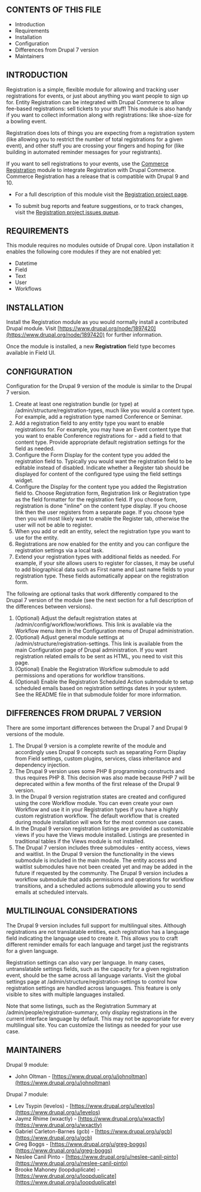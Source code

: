 CONTENTS OF THIS FILE
---------------------

 * Introduction
 * Requirements
 * Installation
 * Configuration
 * Differences from Drupal 7 version
 * Maintainers


INTRODUCTION
------------

Registration is a simple, flexible module for allowing and tracking user registrations for events, or just about anything you want people to sign up for. Entity Registration can be integrated with Drupal Commerce to allow fee-based registrations: sell tickets to your stuff! This module is also handy if you want to collect information along with registrations: like shoe-size for a bowling event.

Registration does lots of things you are expecting from a registration system (like allowing you to restrict the number of total registrations for a given event), and other stuff you are crossing your fingers and hoping for (like building in automated reminder messages for your registrants).

If you want to sell registrations to your events, use the [Commerce Registration](https://www.drupal.org/project/commerce_registration) module to integrate Registration with Drupal Commerce.  Commerce Registration has a release that is compatible with Drupal 9 and 10.

 * For a full description of this module visit the [Registration project page](https://www.drupal.org/project/registration).

 * To submit bug reports and feature suggestions, or to track changes, visit the [Registration project issues queue](https://www.drupal.org/project/issues/registration).


REQUIREMENTS
------------

This module requires no modules outside of Drupal core. Upon installation it enables the following core modules if they are not enabled yet:

* Datetime
* Field
* Text
* User
* Workflows

INSTALLATION
------------

Install the Registration module as you would normally install a contributed
Drupal module. Visit [https://www.drupal.org/node/1897420](https://www.drupal.org/node/1897420) for further
information.

Once the module is installed, a new **Registration** field type becomes available in Field UI.

CONFIGURATION
-------------

Configuration for the Drupal 9 version of the module is similar to the Drupal 7 version.

1. Create at least one registration bundle (or type) at /admin/structure/registration-types, much like you would a content type. For example, add a registration type named Conference or Seminar.
1. Add a registration field to any entity type you want to enable registrations for. For example, you may have an Event content type that you want to enable Conference registrations for - add a field to that content type. Provide appropriate default registration settings for the field as needed.
1. Configure the Form Display for the content type you added the registration field to. Typically you would want the registration field to be editable instead of disabled. Indicate whether a Register tab should be displayed for content of the configured type using the field settings widget.
1. Configure the Display for the content type you added the Registration field to.  Choose Registration form, Registration link or Registration type as the field formatter for the registration field. If you choose form, registration is done "inline" on the content type display.  If you choose link then the user registers from a separate page.  If you choose type then you will most likely want to enable the Register tab, otherwise the user will not be able to register.
1. When you add or edit an entity, select the registration type you want to use for the entity.
1. Registrations are now enabled for the entity and you can configure the registration settings via a local task.
1. Extend your registration types with additional fields as needed. For example, if your site allows users to register for classes, it may be useful to add biographical data such as First name and Last name fields to your registration type. These fields automatically appear on the registration form.

The following are optional tasks that work differently compared to the Drupal 7 version of the module (see the next section for a full description of the differences between versions).

1. (Optional) Adjust the default registration states at /admin/config/workflow/workflows. This link is available via the Workflow menu item in the Configuration menu of Drupal administration.
1. (Optional) Adjust general module settings at /admin/structure/registration-settings. This link is available from the main Configuration page of Drupal administration. If you want registration related emails to be sent as HTML, you need to visit this page.
1. (Optional) Enable the Registration Workflow submodule to add permissions and operations for workflow transitions.
1. (Optional) Enable the Registration Scheduled Action submodule to setup scheduled emails based on registration settings dates in your system. See the README file in that submodule folder for more information.



DIFFERENCES FROM DRUPAL 7 VERSION
-----------
There are some important differences between the Drupal 7 and Drupal 9 versions of the module.

1. The Drupal 9 version is a complete rewrite of the module and accordingly uses Drupal 9 concepts such as separating Form Display from Field settings, custom plugins, services, class inheritance and dependency injection.
1. The Drupal 9 version uses some PHP 8 programming constructs and thus requires PHP 8. This decision was also made because PHP 7 will be deprecated within a few months of the first release of the Drupal 9 version.
1. In the Drupal 9 version registration states are created and configured using the core Workflow module. You can even create your own Workflow and use it in your Registration types if you have a highly custom registration workflow. The default workflow that is created during module installation will work for the most common use cases.
1. In the Drupal 9 version registration listings are provided as customizable views if you have the Views module installed. Listings are presented in traditional tables if the Views module is not installed.
1. The Drupal 7 version includes three submodules - entity access, views and waitlist. In the Drupal 9 version the functionality in the views submodule is included in the main module. The entity access and waitlist submodules have not been created yet and may be added in the future if requested by the community. The Drupal 9 version includes a workflow submodule that adds permissions and operations for workflow transitions, and a scheduled actions submodule allowing you to send emails at scheduled intervals.

MULTILINGUAL CONSIDERATIONS
-----------

The Drupal 9 version includes full support for multilingual sites. Although registrations are not translatable entities, each registration has a language field indicating the language used to create it. This allows you to craft different reminder emails for each language and target just the registrants for a given language.

Registration settings can also vary per language. In many cases, untranslatable settings fields, such as the capacity for a given registration event, should be the same across all language variants. Visit the global settings page at /admin/structure/registration-settings to control how registration settings are handled across languages. This feature is only visible to sites with multiple languages installed.

Note that some listings, such as the Registration Summary at /admin/people/registration-summary, only display registrations in the current interface language by default. This may not be appropriate for every multilingual site. You can customize the listings as needed for your use case.

MAINTAINERS
-----------

Drupal 9 module:

 * John Oltman - [https://www.drupal.org/u/johnoltman](https://www.drupal.org/u/johnoltman)

Drupal 7 module:

 * Lev Tsypin (levelos) - [https://www.drupal.org/u/levelos](https://www.drupal.org/u/levelos)
 * Jaymz Rhime (wxactly) - [https://www.drupal.org/u/wxactly](https://www.drupal.org/u/wxactly)
 * Gabriel Carleton-Barnes (gcb) - [https://www.drupal.org/u/gcb](https://www.drupal.org/u/gcb)
 * Greg Boggs - [https://www.drupal.org/u/greg-boggs](https://www.drupal.org/u/greg-boggs)
 * Neslee Canil Pinto - [https://www.drupal.org/u/neslee-canil-pinto](https://www.drupal.org/u/neslee-canil-pinto)
 * Brooke Mahoney (loopduplicate) - [https://www.drupal.org/u/loopduplicate](https://www.drupal.org/u/loopduplicate)
